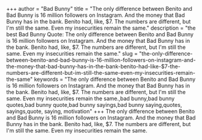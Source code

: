 +++
author = "Bad Bunny"
title = "The only difference between Benito and Bad Bunny is 16 million followers on Instagram. And the money that Bad Bunny has in the bank. Benito had, like, $7. The numbers are different, but I'm still the same. Even my insecurities remain the same."
description = "the best Bad Bunny Quote: The only difference between Benito and Bad Bunny is 16 million followers on Instagram. And the money that Bad Bunny has in the bank. Benito had, like, $7. The numbers are different, but I'm still the same. Even my insecurities remain the same."
slug = "the-only-difference-between-benito-and-bad-bunny-is-16-million-followers-on-instagram-and-the-money-that-bad-bunny-has-in-the-bank-benito-had-like-$7-the-numbers-are-different-but-im-still-the-same-even-my-insecurities-remain-the-same"
keywords = "The only difference between Benito and Bad Bunny is 16 million followers on Instagram. And the money that Bad Bunny has in the bank. Benito had, like, $7. The numbers are different, but I'm still the same. Even my insecurities remain the same.,bad bunny,bad bunny quotes,bad bunny quote,bad bunny sayings,bad bunny saying,quotes, sayings,quote, saying, motivation"
+++
The only difference between Benito and Bad Bunny is 16 million followers on Instagram. And the money that Bad Bunny has in the bank. Benito had, like, $7. The numbers are different, but I'm still the same. Even my insecurities remain the same.
